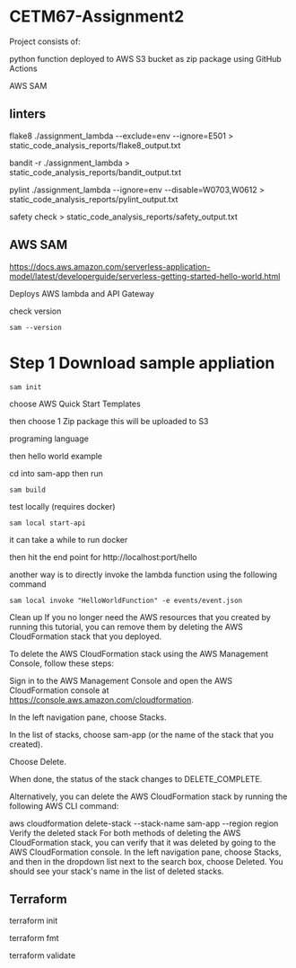 # CETM67-Assignment2

Project consists of:

python function deployed to AWS S3 bucket as zip package using GitHub Actions

AWS SAM 



## linters

flake8 ./assignment_lambda --exclude=env --ignore=E501 > static_code_analysis_reports/flake8_output.txt

bandit -r ./assignment_lambda > static_code_analysis_reports/bandit_output.txt

pylint ./assignment_lambda --ignore=env --disable=W0703,W0612 > static_code_analysis_reports/pylint_output.txt

safety check > static_code_analysis_reports/safety_output.txt

## AWS SAM

https://docs.aws.amazon.com/serverless-application-model/latest/developerguide/serverless-getting-started-hello-world.html

Deploys AWS lambda and API Gateway

check version 

```sam --version```

# Step 1 Download sample appliation

```sam init```

choose AWS Quick Start Templates

then choose 1 Zip package this will be uploaded to S3

programing language

then hello world example


cd into sam-app then run 

```sam build```

test locally (requires docker)

```sam local start-api```

it can take a while to run docker 

then hit the end point for http://localhost:port/hello

another way is to directly invoke the lambda function using the following command

```sam local invoke "HelloWorldFunction" -e events/event.json```

Clean up
If you no longer need the AWS resources that you created by running this tutorial, you can remove them by deleting the AWS CloudFormation stack that you deployed.

To delete the AWS CloudFormation stack using the AWS Management Console, follow these steps:

Sign in to the AWS Management Console and open the AWS CloudFormation console at https://console.aws.amazon.com/cloudformation.

In the left navigation pane, choose Stacks.

In the list of stacks, choose sam-app (or the name of the stack that you created).

Choose Delete.

When done, the status of the stack changes to DELETE_COMPLETE.

Alternatively, you can delete the AWS CloudFormation stack by running the following AWS CLI command:

aws cloudformation delete-stack --stack-name sam-app --region region
Verify the deleted stack
For both methods of deleting the AWS CloudFormation stack, you can verify that it was deleted by going to the AWS CloudFormation console. In the left navigation pane, choose Stacks, and then in the dropdown list next to the search box, choose Deleted. You should see your stack's name in the list of deleted stacks.


## Terraform

terraform init

terraform fmt

terraform validate